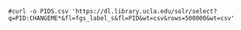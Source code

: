 `#curl -o PIDS.csv 'https://dl.library.ucla.edu/solr/select?q=PID:CHANGEME*&fl=fgs_label_s&fl=PID&wt=csv&rows=500000&wt=csv'`
